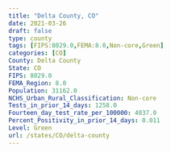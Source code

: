 ```yaml
---
title: "Delta County, CO"
date: 2021-03-26
draft: false
type: county
tags: [FIPS:8029.0,FEMA:8.0,Non-core,Green]
categories: [CO]
County: Delta County
State: CO
FIPS: 8029.0
FEMA_Region: 8.0
Population: 31162.0
NCHS_Urban_Rural_Classification: Non-core
Tests_in_prior_14_days: 1258.0
Fourteen_day_test_rate_per_100000: 4037.0
Percent_Positivity_in_prior_14_days: 0.011
Level: Green
url: /states/CO/delta-county
---
```




